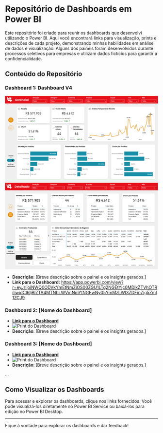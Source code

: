 # Repositório de Dashboards em Power BI

Este repositório foi criado para reunir os dashboards que desenvolvi utilizando o Power BI. Aqui você encontrará links para visualização, prints e descrições de cada projeto, demonstrando minhas habilidades em análise de dados e visualização. Alguns dos painéis foram desenvolvidos durante processos seletivos para empresas e utilizam dados fictícios para garantir a confidencialidade.

## Conteúdo do Repositório

### Dashboard 1: Dashboard V4
![Print 1 do Dashboard](https://github.com/kevindbotelho/Dashboards/blob/main/Prints/v4%20p1.png)
![Print 2 do Dashboard](https://github.com/kevindbotelho/Dashboards/blob/main/Prints/v4%20p2.png)
- **Descrição**: [Breve descrição sobre o painel e os insights gerados.]
- **Link para o Dashboard:** https://app.powerbi.com/view?r=eyJrIjoiNWQ0ODVkYmEtNmZiOS00ZGU1LTg2NGEtYjc0MDlkZTVhOTRiIiwidCI6IjBlZTA4MTNhLWVmNmYtNGEwNy05YmMzLWI3ZDFmZjg5ZmI1ZCJ9

### Dashboard 2: [Nome do Dashboard]
- **[Link para o Dashboard](#)**
- ![Print do Dashboard](#)
- **Descrição**: [Breve descrição sobre o painel e os insights gerados.]

### Dashboard 3: [Nome do Dashboard]
- **[Link para o Dashboard](#)**
- ![Print do Dashboard](#)
- **Descrição**: [Breve descrição sobre o painel e os insights gerados.]

...

## Como Visualizar os Dashboards
Para acessar e explorar os dashboards, clique nos links fornecidos. Você pode visualizá-los diretamente no Power BI Service ou baixá-los para edição no Power BI Desktop.

---

Fique à vontade para explorar os dashboards e dar feedback!
